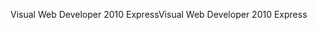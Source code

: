 <span data-ttu-id="8ff22-101">Visual Web Developer 2010 Express</span><span class="sxs-lookup"><span data-stu-id="8ff22-101">Visual Web Developer 2010 Express</span></span>